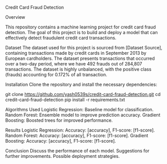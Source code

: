 Credit Card Fraud Detection


Overview

This repository contains a machine learning project for credit card fraud detection. The goal of this project is to build and deploy a model that can effectively detect fraudulent credit card transactions.


Dataset
The dataset used for this project is sourced from [Dataset Source], containing transactions made by credit cards in September 2013 by European cardholders. The dataset presents transactions that occurred over a two-day period, where we have 492 frauds out of 284,807 transactions. The dataset is highly unbalanced, with the positive class (frauds) accounting for 0.172% of all transaction.



Installation
Clone the repository and install the necessary dependencies:

git clone https://github.com/yash0539s/credit-card-fraud-detection.git
cd credit-card-fraud-detection
pip install -r requirements.txt



Algorithms Used
Logistic Regression: Baseline model for classification.
Random Forest: Ensemble model to improve prediction accuracy.
Gradient Boosting: Boosted trees for improved performance.


Results
Logistic Regression: Accuracy: [accuracy], F1-score: [f1-score].
Random Forest: Accuracy: [accuracy], F1-score: [f1-score].
Gradient Boosting: Accuracy: [accuracy], F1-score: [f1-score].




Conclusion
Discuss the performance of each model.
Suggestions for further improvements.
Possible deployment strategies.

